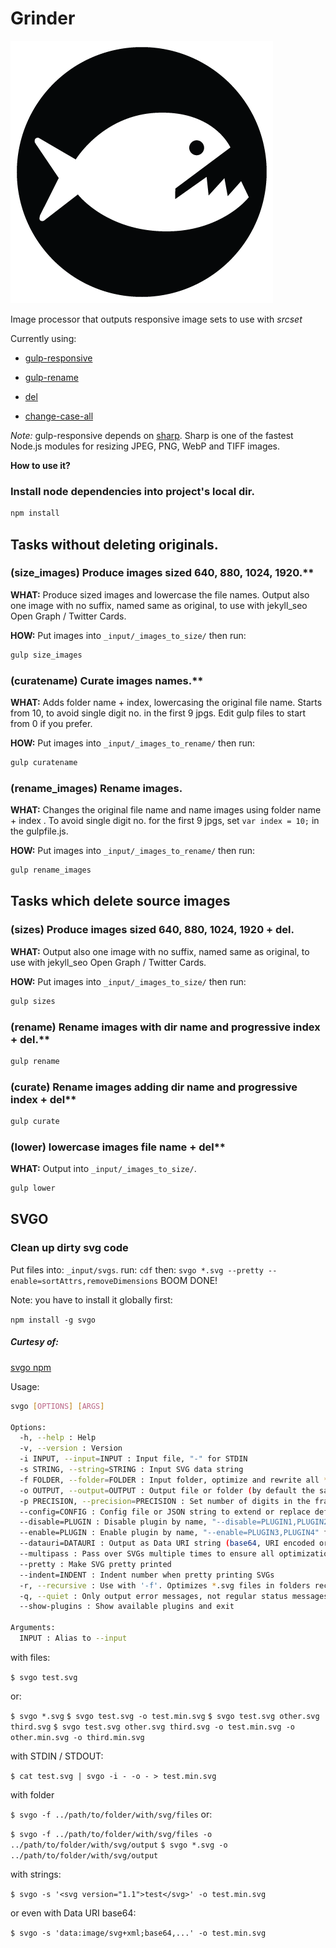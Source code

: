 # Grinder

![eat my images, you photoshop alternative!](/piranha.png)

Image processor that outputs responsive image sets to use with _srcset_

Currently using:

- [gulp-responsive](https://github.com/mahnunchik/gulp-responsive)

- [gulp-rename](https://github.com/hparra/gulp-rename)

- [del](https://github.com/sindresorhus/del)

- [change-case-all](https://github.com/btxtiger/change-case-all)


_Note:_ gulp-responsive depends on [sharp](https://github.com/lovell/sharp). Sharp is one of the fastest Node.js modules for resizing JPEG, PNG, WebP and TIFF images.

**How to use it?**

### Install node dependencies into project's local dir.

```sh
npm install
```

## Tasks without deleting originals.

### **(size_images)** Produce images sized 640, 880, 1024, 1920.**

**WHAT:**
Produce sized images and lowercase the file names. Output also one image with no suffix, named same as original, to use with jekyll_seo Open Graph / Twitter Cards.

**HOW:**
Put images into ```_input/_images_to_size/``` then run:

```sh
gulp size_images
```

### **(curatename)** Curate images names.**

**WHAT:**
Adds folder name + index, lowercasing the original file name.
Starts from 10, to avoid single digit no. in the first 9 jpgs.
Edit gulp files to start from 0 if you prefer.

**HOW:**
Put images into ```_input/_images_to_rename/``` then run:

```sh
gulp curatename
```

### **(rename_images)** Rename images.

**WHAT:**
Changes the original file name and name images using folder name + index .
To avoid single digit no. for the first 9 jpgs, set ```var index = 10;``` in the gulpfile.js.

**HOW:**
Put images into ```_input/_images_to_rename/``` then run:

```sh
gulp rename_images
```




## Tasks which delete source images


### **(sizes)** Produce images sized 640, 880, 1024, 1920 + del.

**WHAT:**
Output also one image with no suffix, named same as original, to use with jekyll_seo Open Graph / Twitter Cards.

**HOW:**
Put images into ```_input/_images_to_size/``` then run:

```sh
gulp sizes
```

### **(rename)** Rename images with dir name and progressive index + del.**

```sh
gulp rename
```

### **(curate)** Rename images adding dir name and progressive index + del**

```sh
gulp curate
```


### **(lower)** lowercase images file name + del**

**WHAT:**
Output into ```_input/_images_to_size/```.

```sh
gulp lower
```


## SVGO

### Clean up dirty svg code

Put files into: ```_input/svgs```.
run: ```cdf```
then: ```svgo *.svg --pretty --enable=sortAttrs,removeDimensions```
BOOM DONE!

Note: you have to install it globally first:

```npm install -g svgo```

##### Curtesy of:

[svgo npm](https://github.com/svg/svgo)

Usage:

```sh
svgo [OPTIONS] [ARGS]

Options:
  -h, --help : Help
  -v, --version : Version
  -i INPUT, --input=INPUT : Input file, "-" for STDIN
  -s STRING, --string=STRING : Input SVG data string
  -f FOLDER, --folder=FOLDER : Input folder, optimize and rewrite all *.svg files
  -o OUTPUT, --output=OUTPUT : Output file or folder (by default the same as the input), "-" for STDOUT
  -p PRECISION, --precision=PRECISION : Set number of digits in the fractional part, overrides plugins params
  --config=CONFIG : Config file or JSON string to extend or replace default
  --disable=PLUGIN : Disable plugin by name, "--disable=PLUGIN1,PLUGIN2" for multiple plugins
  --enable=PLUGIN : Enable plugin by name, "--enable=PLUGIN3,PLUGIN4" for multiple plugins
  --datauri=DATAURI : Output as Data URI string (base64, URI encoded or unencoded)
  --multipass : Pass over SVGs multiple times to ensure all optimizations are applied
  --pretty : Make SVG pretty printed
  --indent=INDENT : Indent number when pretty printing SVGs
  -r, --recursive : Use with '-f'. Optimizes *.svg files in folders recursively.
  -q, --quiet : Only output error messages, not regular status messages
  --show-plugins : Show available plugins and exit

Arguments:
  INPUT : Alias to --input
```


with files:

```$ svgo test.svg```

or:

```$ svgo *.svg```
```$ svgo test.svg -o test.min.svg```
```$ svgo test.svg other.svg third.svg```
```$ svgo test.svg other.svg third.svg -o test.min.svg -o other.min.svg -o third.min.svg```

with STDIN / STDOUT:

```$ cat test.svg | svgo -i - -o - > test.min.svg```

with folder

```$ svgo -f ../path/to/folder/with/svg/files```
or:

```$ svgo -f ../path/to/folder/with/svg/files -o ../path/to/folder/with/svg/output```
```$ svgo *.svg -o ../path/to/folder/with/svg/output```

with strings:

```$ svgo -s '<svg version="1.1">test</svg>' -o test.min.svg```

or even with Data URI base64:

```$ svgo -s 'data:image/svg+xml;base64,...' -o test.min.svg```
